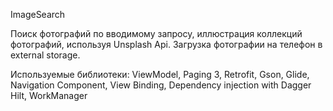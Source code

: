 ImageSearch

Поиск фотографий по вводимому запросу, иллюстрация коллекций фотографий, используя Unsplash Api. Загрузка фотографии на телефон в external storage.

Используемые библиотеки:
ViewModel,
Paging 3,
Retrofit,
Gson,
Glide,
Navigation Component,
View Binding,
Dependency injection with Dagger Hilt,
WorkManager
